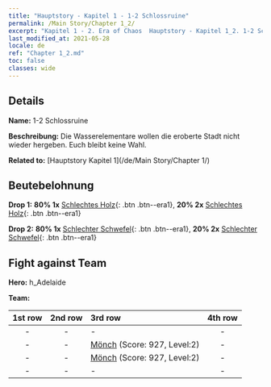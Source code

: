 ```yaml
---
title: "Hauptstory - Kapitel 1 - 1-2 Schlossruine"
permalink: /Main Story/Chapter 1_2/
excerpt: "Kapitel 1 - 2. Era of Chaos  Hauptstory - Kapitel 1_2. 1-2 Schlossruine"
last_modified_at: 2021-05-28
locale: de
ref: "Chapter 1_2.md"
toc: false
classes: wide
---
```


## Details

 **Name:** 1-2 Schlossruine

 **Beschreibung:** Die Wasserelementare wollen die eroberte Stadt nicht wieder hergeben. Euch bleibt keine Wahl.

 **Related to:** [Hauptstory Kapitel 1](/de/Main Story/Chapter 1/)

## Beutebelohnung

 **Drop 1:** **80% 1x** [Schlechtes Holz](/ItemsDE/mat_1/){: .btn .btn--era1}, **20% 2x** [Schlechtes Holz](/ItemsDE/mat_1/){: .btn .btn--era1}

 **Drop 2:** **80% 1x** [Schlechter Schwefel](/ItemsDE/mat_3/){: .btn .btn--era1}, **20% 2x** [Schlechter Schwefel](/ItemsDE/mat_3/){: .btn .btn--era1}


## Fight against Team
 **Hero:** h_Adelaide

 **Team:**


  | 1st row | 2nd row | 3rd row | 4th row |
  |:----:|:----:|:----|:----:|
  | - | - | - | - |
  | - | - | [Mönch](/de/units/Monk/) (Score: 927, Level:2)  | - |
  | - | - | [Mönch](/de/units/Monk/) (Score: 927, Level:2)  | - |
  | - | - | - | - |


